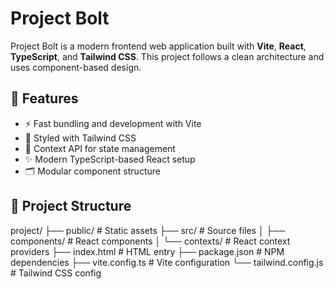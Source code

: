 # Project Bolt

Project Bolt is a modern frontend web application built with **Vite**, **React**, **TypeScript**, and **Tailwind CSS**. This project follows a clean architecture and uses component-based design.

## 🚀 Features

- ⚡ Fast bundling and development with Vite
- 🎨 Styled with Tailwind CSS
- 🧠 Context API for state management
- ✨ Modern TypeScript-based React setup
- 🗂️ Modular component structure

## 📁 Project Structure

project/
├── public/ # Static assets
├── src/ # Source files
│ ├── components/ # React components
│ └── contexts/ # React context providers
├── index.html # HTML entry
├── package.json # NPM dependencies
├── vite.config.ts # Vite configuration
└── tailwind.config.js # Tailwind CSS config

